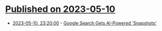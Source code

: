 # [Published on 2023-05-10](index.md)

* [2023-05-10, 23:20:00](https://search.slashdot.org/story/23/05/10/2110228/google-search-gets-ai-powered-snapshots?utm_source=rss1.0mainlinkanon&utm_medium=feed) - [Google Search Gets AI-Powered 'Snapshots'](https://search.slashdot.org/story/23/05/10/2110228/google-search-gets-ai-powered-snapshots?utm_source=rss1.0mainlinkanon&utm_medium=feed)
